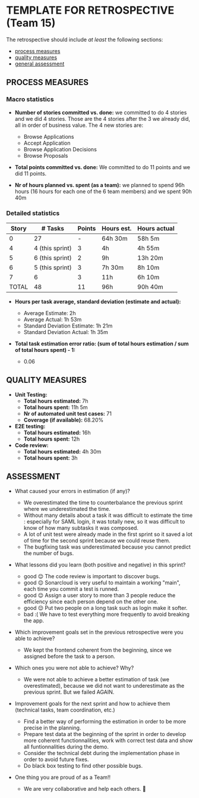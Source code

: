 TEMPLATE FOR RETROSPECTIVE (Team 15)
=====================================

The retrospective should include _at least_ the following
sections:

- [process measures](#process-measures)
- [quality measures](#quality-measures)
- [general assessment](#assessment)

## PROCESS MEASURES

### Macro statistics

- **Number of stories committed vs. done:**
  we committed to do 4 stories and we did 4 stories.
  Those are the 4 stories after the 3 we already did, all in order of business value.
  The 4 new stories are:
  - Browse Applications
  - Accept Application
  - Browse Application Decisions
  - Browse Proposals

- **Total points committed vs. done:**
  We committed to do 11 points and we did 11 points.

- **Nr of hours planned vs. spent (as a team):**
  we planned to spend 96h hours (16 hours for each one of the 6 team members)
  and we spent 90h 40m

### Detailed statistics

| Story  | # Tasks | Points | Hours est. | Hours actual |
|--------|---------|--------|------------|--------------|
|   0    |   27   |   -    |   64h 30m   |   58h 5m   |
|   4    |4 (this sprint)|   3    | 4h | 4h 55m |
|   5    |6 (this sprint)|   2    | 9h | 13h 20m |
|   6    |5 (this sprint)|   3    | 7h 30m | 8h 10m |
|   7    |   6    |   3    | 11h | 6h 10m |
| TOTAL |   48   |   11   | 96h | 90h 40m |


- **Hours per task average, standard deviation (estimate and actual):**
  - Average Estimate: 2h
  - Average Actual: 1h 53m
  - Standard Deviation Estimate: 1h 21m
  - Standard Deviation Actual: 1h 35m

- **Total task estimation error ratio: (sum of total hours estimation / sum of total hours spent) - 1:**
  - 0.06


## QUALITY MEASURES

- **Unit Testing:**
  - **Total hours estimated:** 7h
  - **Total hours spent:** 11h 5m
  - **Nr of automated unit test cases:** 71
  - **Coverage (if available):** 68.20%
- **E2E testing:**
  - **Total hours estimated:** 16h
  - **Total hours spent:** 12h
- **Code review:**
  - **Total hours estimated:** 4h 30m
  - **Total hours spent:** 3h



## ASSESSMENT

- What caused your errors in estimation (if any)?
    - We overestimated the time to counterbalance the previous sprint where we underestimated the time. 
    - Without many details about a task it was difficult to estimate the time : especially for SAML login, it was totally new, so it was difficult to know of how many subtasks it was composed.
    - A lot of unit test were already made in the first sprint so it saved a lot of time for the second sprint because we could reuse them.
    - The bugfixing task was underestimated because you cannot predict the number of bugs.

- What lessons did you learn (both positive and negative) in this sprint?
    - good 😌 The code review is important to discover bugs.
    - good 😌 Sonarcloud is very useful to maintain a working "main", each time you commit a test is runned.
    - good 😌 Assign a user story to more than 3 people reduce the efficiency since each person depend on the other one.
    - good 😌 Put two people on a long task such as login make it softer.
    - bad  :( We have to test everything more frequently to avoid breaking the app.

- Which improvement goals set in the previous retrospective were you able to achieve?
    - We kept the frontend coherent from the beginning, since we assigned before the task to a person.
  
- Which ones you were not able to achieve? Why?
    - We were not able to achieve a better estimation of task (we overestimated), because we did not want to underestimate as the previous sprint. But we failed AGAIN.

- Improvement goals for the next sprint and how to achieve them (technical tasks, team coordination, etc.)
    - Find a better way of performing the estimation in order to be more precise in the planning.
    - Prepare test data at the beginning of the sprint in order to develop more coherent functionnalities, work with correct test data and show all funtionnalities during the demo.
    - Consider the technical debt during the implementation phase in order to avoid future fixes.
    - Do black box testing to find other possible bugs.

- One thing you are proud of as a Team!!
    - We are very collaborative and help each others. 💜

